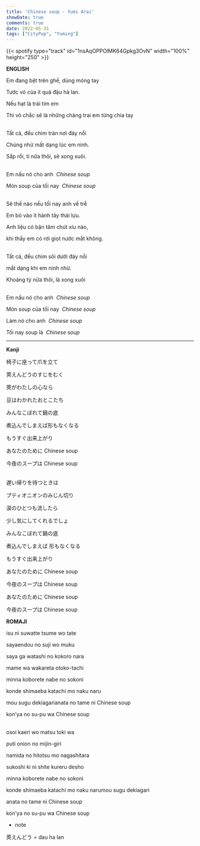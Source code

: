 ```yaml
---
title: 'Chinese soup - Yumi Arai'
showDate: true
comments: true
date: 2022-05-31
tags: ["CityPop", "Yuming"]
---
```


{{< spotify type="track" id="1nsAqOPPOlMK64Gpkg3OvN" width="100%" height="250" >}}

**ENGLISH**

Em đang bệt trên ghế, dùng móng tay

Tước vỏ của ít quả đậu hà lan.

Nếu hạt là trái tim em

Thì vỏ chắc sẽ là những chàng trai em từng chia tay

\
Tất cả, đều chìm tràn nơi đáy nồi 

Chúng nhừ mất dạng lúc em ninh.

Sắp rồi, tí nữa thôi, sẽ xong xuôi.

\
Em nấu nó cho anh  *Chinese soup*

Món soup của tối nay  *Chinese soup*

\
Sẽ thế nào nếu tối nay anh về trễ 

Em bỏ vào ít hành tây thái lựu.

Anh liệu có bận tâm chút xíu nào, 

khi thấy em có rơi giọt nước mắt không.

\
Tất cả, đều chìm sôi dưới đáy nồi

mất dạng khi em ninh nhừ.

Khoảng tý nữa thôi, là xong xuôi


\
Em nấu nó cho anh  *Chinese soup*

Món soup của tối nay  *Chinese soup*

Làm nó cho anh  *Chinese soup*

Tối nay soup là  *Chinese soup*

---
**Kanji**

椅子に座って爪を立て

莢えんどうのすじをむく

莢がわたしの心なら

豆はわかれたおとこたち

みんなこぼれて鍋の底

煮込んでしまえば形もなくなる

もうすぐ出来上がり

あなたのために Chinese soup

今夜のスープは Chinese soup

\
遅い帰りを待つときは

プティオニオンのみじん切り

涙のひとつも流したら

少し気にしてくれるでしょ

みんなこぼれて鍋の底

煮込んでしまえば 形もなくなる

もうすぐ出来上がり

あなたのために Chinese soup

今夜のスープは Chinese soup

あなたのために Chinese soup

今夜のスープは Chinese soup


**ROMAJI**

isu ni suwatte tsume wo tate

sayaendou no suji wo muku

saya ga watashi no kokoro nara

mame wa wakareta otoko-tachi

minna koborete nabe no sokoni

konde shimaeba katachi mo naku naru

mou sugu dekiagarianata no tame ni Chinese soup

kon’ya no su-pu wa Chinese soup


\
osoi kaeri wo matsu toki wa

puti onion no mijin-giri

namida no hitotsu mo nagashitara

sukoshi ki ni shite kureru desho

minna koborete nabe no sokoni

konde shimaeba katachi mo naku narumou sugu dekiagari

anata no tame ni Chinese soup

kon’ya no su-pu wa Chinese soup

* note

莢えんどう = dau ha lan
  
  
